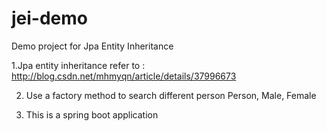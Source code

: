 # jei-demo
Demo project for Jpa Entity Inheritance

1.Jpa entity inheritance refer to :
http://blog.csdn.net/mhmyqn/article/details/37996673

2. Use a factory method to search different person
Person, Male, Female

3. This is a spring boot application
